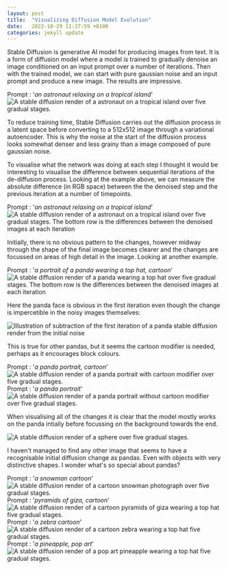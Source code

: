 ```yaml
---
layout: post
title:  "Visualizing Diffusion Model Evolution"
date:   2022-10-29 11:37:59 +0100
categories: jekyll update
---
```


Stable Diffusion is generative AI model for producing images from text. It is a form of diffusion model where a model is trained to gradually denoise an image conditioned on an input prompt over a number of iterations. Then with the trained model, we can start with pure gaussian noise and an input prompt and produce a new image. The results are impressive.

Prompt : '*an astronaut relaxing on a tropical island*'
![A stable diffusion render of a astronaut on a tropical island over five gradual stages.](/assets/images/astronaut_top.png)

To reduce training time, Stable Diffusion carries out the diffusion process in a latent space before converting to a 512x512 image through a variational autoencoder. This is why the noise at the start of the diffusion process looks somewhat denser and less grainy than a image composed of pure gaussian noise.

To visualise what the network was doing at each step I thought it would be interesting to visualise the difference between sequential iterations of the de-diffusion process. Looking at the example above, we can measure the absolute difference (in RGB space) between the the denoised step and the previous iteration at a number of timepoints.

Prompt : '*an astronaut relaxing on a tropical island*'
![A stable diffusion render of a astronaut on a tropical island over five gradual stages. The bottom row is the differences between the denoised images at each iteration](/assets/images/astronaut0-15-30-40-47.png)

Initially, there is no obvious pattern to the changes, however midway through the shape of the final image becomes clearer and the changes are focussed on areas of high detail in the image. Looking at another example.

Prompt : '*a portrait of a panda wearing a top hat, cartoon*'
![A stable diffusion render of a panda wearing a top hat over five gradual stages. The bottom row is the differences between the denoised images at each iteration](/assets/images/panda0-15-30-40-47.png)

Here the panda face is obvious in the first iteration even though the change is impercetible in the noisy images themselves:

![Illustration of subtraction of the first iteration of a panda stable diffusion render from the initial noise](/assets/images/subtraction.png)

This is true for other pandas, but it seems the cartoon modifier is needed, perhaps as it encourages block colours.

Prompt : '*a panda portrait, cartoon*'
![A stable diffusion render of a panda portrait with cartoon modifier over five gradual stages.](/assets/images/pandacartoon0-15-30-40-47.png)
Prompt : '*a panda portrait*'
![A stable diffusion render of a panda portrait without cartoon modifier over five gradual stages.](/assets/images/pandaportrait0-15-30-40-47.png)

When visualising all of the changes it is clear that the model mostly works on the panda intially before focussing on the background towards the end.

![A stable diffusion render of a sphere over five gradual stages.](/assets/images/panda_evolution.gif)

I haven't managed to find any other image that seems to have a recognisable initial diffusion change as pandas. Even with objects with very distinctive shapes. I wonder what's so special about pandas?

Prompt : '*a snowman cartoon*'
![A stable diffusion render of a cartoon snowman photograph over five gradual stages.](/assets/images/snowmancartoon0-15-30-40-47.png)
Prompt : '*pyramids of giza, cartoon*'
![A stable diffusion render of a cartoon pyramids of giza wearing a top hat five gradual stages.](/assets/images/pyramidsofgiza0-15-30-40-47.png)
Prompt : '*a zebra cartoon*'
![A stable diffusion render of a cartoon zebra wearing a top hat five gradual stages.](/assets/images/zebracartoon0-15-30-40-47.png)
Prompt : '*a pineapple, pop art*'
![A stable diffusion render of a pop art pineapple wearing a top hat five gradual stages.](/assets/images/pineapple0-15-30-40-47.png)
